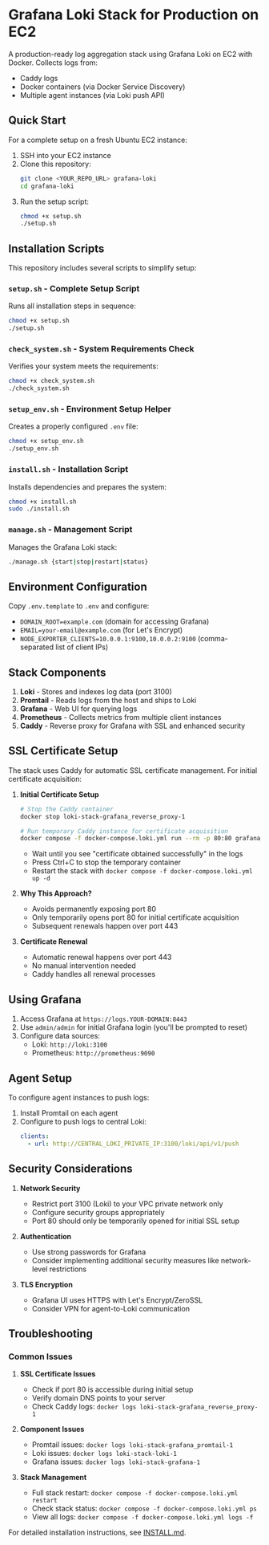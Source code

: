 # Grafana Loki Stack for Production on EC2

A production-ready log aggregation stack using Grafana Loki on EC2 with Docker. Collects logs from:
- Caddy logs
- Docker containers (via Docker Service Discovery)
- Multiple agent instances (via Loki push API)

## Quick Start

For a complete setup on a fresh Ubuntu EC2 instance:

1. SSH into your EC2 instance
2. Clone this repository:
   ```bash
   git clone <YOUR_REPO_URL> grafana-loki
   cd grafana-loki
   ```
3. Run the setup script:
   ```bash
   chmod +x setup.sh
   ./setup.sh
   ```

## Installation Scripts

This repository includes several scripts to simplify setup:

### `setup.sh` - Complete Setup Script

Runs all installation steps in sequence:
```bash
chmod +x setup.sh
./setup.sh
```

### `check_system.sh` - System Requirements Check

Verifies your system meets the requirements:
```bash
chmod +x check_system.sh
./check_system.sh
```

### `setup_env.sh` - Environment Setup Helper

Creates a properly configured `.env` file:
```bash
chmod +x setup_env.sh
./setup_env.sh
```

### `install.sh` - Installation Script

Installs dependencies and prepares the system:
```bash
chmod +x install.sh
sudo ./install.sh
```

### `manage.sh` - Management Script

Manages the Grafana Loki stack:
```bash
./manage.sh {start|stop|restart|status}
```

## Environment Configuration

Copy `.env.template` to `.env` and configure:
- `DOMAIN_ROOT=example.com` (domain for accessing Grafana)
- `EMAIL=your-email@example.com` (for Let's Encrypt)
- `NODE_EXPORTER_CLIENTS=10.0.0.1:9100,10.0.0.2:9100` (comma-separated list of client IPs)

## Stack Components

1. **Loki** - Stores and indexes log data (port 3100)
2. **Promtail** - Reads logs from the host and ships to Loki
3. **Grafana** - Web UI for querying logs
4. **Prometheus** - Collects metrics from multiple client instances
5. **Caddy** - Reverse proxy for Grafana with SSL and enhanced security

## SSL Certificate Setup

The stack uses Caddy for automatic SSL certificate management. For initial certificate acquisition:

1. **Initial Certificate Setup**
   ```bash
   # Stop the Caddy container
   docker stop loki-stack-grafana_reverse_proxy-1
   
   # Run temporary Caddy instance for certificate acquisition
   docker compose -f docker-compose.loki.yml run --rm -p 80:80 grafana_reverse_proxy caddy run --config /etc/caddy/Caddyfile
   ```
   - Wait until you see "certificate obtained successfully" in the logs
   - Press Ctrl+C to stop the temporary container
   - Restart the stack with `docker compose -f docker-compose.loki.yml up -d`

2. **Why This Approach?**
   - Avoids permanently exposing port 80
   - Only temporarily opens port 80 for initial certificate acquisition
   - Subsequent renewals happen over port 443

3. **Certificate Renewal**
   - Automatic renewal happens over port 443
   - No manual intervention needed
   - Caddy handles all renewal processes

## Using Grafana

1. Access Grafana at `https://logs.YOUR-DOMAIN:8443`
2. Use `admin/admin` for initial Grafana login (you'll be prompted to reset)
3. Configure data sources:
   - Loki: `http://loki:3100`
   - Prometheus: `http://prometheus:9090`

## Agent Setup

To configure agent instances to push logs:

1. Install Promtail on each agent
2. Configure to push logs to central Loki:
   ```yaml
   clients:
     - url: http://CENTRAL_LOKI_PRIVATE_IP:3100/loki/api/v1/push
   ```

## Security Considerations

1. **Network Security**
   - Restrict port 3100 (Loki) to your VPC private network only
   - Configure security groups appropriately
   - Port 80 should only be temporarily opened for initial SSL setup

2. **Authentication**
   - Use strong passwords for Grafana
   - Consider implementing additional security measures like network-level restrictions

3. **TLS Encryption**
   - Grafana UI uses HTTPS with Let's Encrypt/ZeroSSL
   - Consider VPN for agent-to-Loki communication

## Troubleshooting

### Common Issues

1. **SSL Certificate Issues**
   - Check if port 80 is accessible during initial setup
   - Verify domain DNS points to your server
   - Check Caddy logs: `docker logs loki-stack-grafana_reverse_proxy-1`

2. **Component Issues**
   - Promtail issues: `docker logs loki-stack-grafana_promtail-1`
   - Loki issues: `docker logs loki-stack-loki-1`
   - Grafana issues: `docker logs loki-stack-grafana-1`

3. **Stack Management**
   - Full stack restart: `docker compose -f docker-compose.loki.yml restart`
   - Check stack status: `docker compose -f docker-compose.loki.yml ps`
   - View all logs: `docker compose -f docker-compose.loki.yml logs -f`

For detailed installation instructions, see [INSTALL.md](INSTALL.md).
